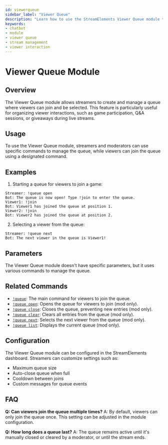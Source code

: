 ```yaml
---
id: viewerqueue
sidebar_label: "Viewer Queue"
description: "Learn how to use the StreamElements Viewer Queue module to manage viewer interactions during live streams."
keywords:
- chatbot
- module
- viewer queue
- stream management
- viewer interaction
---
```


# Viewer Queue Module

## Overview

The Viewer Queue module allows streamers to create and manage a queue where viewers can join and be selected. This feature is particularly useful for organizing viewer interactions, such as game participation, Q&A sessions, or giveaways during live streams.

## Usage

To use the Viewer Queue module, streamers and moderators can use specific commands to manage the queue, while viewers can join the queue using a designated command.

## Examples

1. Starting a queue for viewers to join a game:

```
Streamer: !queue open
Bot: The queue is now open! Type !join to enter the queue.
Viewer1: !join
Bot: Viewer1 has joined the queue at position 1.
Viewer2: !join
Bot: Viewer2 has joined the queue at position 2.
```

2. Selecting a viewer from the queue:

```
Streamer: !queue next
Bot: The next viewer in the queue is Viewer1!
```

## Parameters

The Viewer Queue module doesn't have specific parameters, but it uses various commands to manage the queue.

## Related Commands

- [`!queue`](../commands/default/queue.md): The main command for viewers to join the queue.
- [`!queue open`](../commands/default/queue.md#open): Opens the queue for viewers to join (mod only).
- [`!queue close`](../commands/default/queue.md#close): Closes the queue, preventing new entries (mod only).
- [`!queue clear`](../commands/default/queue.md#clear): Clears all entries from the queue (mod only).
- [`!queue next`](../commands/default/queue.md#next): Selects the next viewer from the queue (mod only).
- [`!queue list`](../commands/default/queue.md#list): Displays the current queue (mod only).

## Configuration

The Viewer Queue module can be configured in the StreamElements dashboard. Streamers can customize settings such as:

- Maximum queue size
- Auto-close queue when full
- Cooldown between joins
- Custom messages for queue events

## FAQ

**Q: Can viewers join the queue multiple times?**
A: By default, viewers can only join the queue once. This setting can be adjusted in the module configuration.

**Q: How long does a queue last?**
A: The queue remains active until it's manually closed or cleared by a moderator, or until the stream ends.
